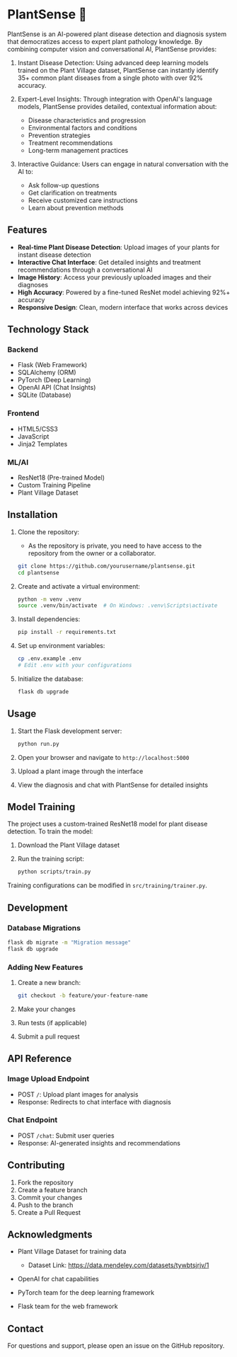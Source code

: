 # PlantSense 🌿

PlantSense is an AI-powered plant disease detection and diagnosis system that democratizes access to expert plant pathology knowledge. By combining computer vision and conversational AI, PlantSense provides:

1. Instant Disease Detection: Using advanced deep learning models trained on the Plant Village dataset, PlantSense can instantly identify 35+ common plant diseases from a single photo with over 92% accuracy.

2. Expert-Level Insights: Through integration with OpenAI's language models, PlantSense provides detailed, contextual information about:

    - Disease characteristics and progression
    - Environmental factors and conditions
    - Prevention strategies
    - Treatment recommendations
    - Long-term management practices

3. Interactive Guidance: Users can engage in natural conversation with the AI to:

    - Ask follow-up questions
    - Get clarification on treatments
    - Receive customized care instructions
    - Learn about prevention methods

## Features

- **Real-time Plant Disease Detection**: Upload images of your plants for instant disease detection
- **Interactive Chat Interface**: Get detailed insights and treatment recommendations through a conversational AI
- **Image History**: Access your previously uploaded images and their diagnoses
- **High Accuracy**: Powered by a fine-tuned ResNet model achieving 92%+ accuracy
- **Responsive Design**: Clean, modern interface that works across devices

## Technology Stack

### Backend

- Flask (Web Framework)
- SQLAlchemy (ORM)
- PyTorch (Deep Learning)
- OpenAI API (Chat Insights)
- SQLite (Database)

### Frontend

- HTML5/CSS3
- JavaScript
- Jinja2 Templates

### ML/AI

- ResNet18 (Pre-trained Model)
- Custom Training Pipeline
- Plant Village Dataset

## Installation

1. Clone the repository:

    - As the repository is private, you need to have access to the repository from the owner or a collaborator.

    ```bash
    git clone https://github.com/yourusername/plantsense.git
    cd plantsense
    ```

2. Create and activate a virtual environment:

    ```bash
    python -m venv .venv
    source .venv/bin/activate  # On Windows: .venv\Scripts\activate
    ```

3. Install dependencies:

    ```bash
    pip install -r requirements.txt
    ```

4. Set up environment variables:

    ```bash
    cp .env.example .env
    # Edit .env with your configurations
    ```

5. Initialize the database:

    ```bash
    flask db upgrade
    ```

## Usage

1. Start the Flask development server:

    ```bash
    python run.py
    ```

2. Open your browser and navigate to `http://localhost:5000`

3. Upload a plant image through the interface

4. View the diagnosis and chat with PlantSense for detailed insights

## Model Training

The project uses a custom-trained ResNet18 model for plant disease detection. To train the model:

1. Download the Plant Village dataset
2. Run the training script:

    ```bash
    python scripts/train.py
    ```

Training configurations can be modified in `src/training/trainer.py`.

## Development

### Database Migrations

```bash
flask db migrate -m "Migration message"
flask db upgrade
```

### Adding New Features

1. Create a new branch:

    ```bash
    git checkout -b feature/your-feature-name
    ```

2. Make your changes
3. Run tests (if applicable)
4. Submit a pull request

## API Reference

### Image Upload Endpoint

- POST `/`: Upload plant images for analysis
- Response: Redirects to chat interface with diagnosis

### Chat Endpoint

- POST `/chat`: Submit user queries
- Response: AI-generated insights and recommendations

## Contributing

1. Fork the repository
2. Create a feature branch
3. Commit your changes
4. Push to the branch
5. Create a Pull Request

## Acknowledgments

- Plant Village Dataset for training data

  - Dataset Link: <https://data.mendeley.com/datasets/tywbtsjrjv/1>

- OpenAI for chat capabilities
- PyTorch team for the deep learning framework
- Flask team for the web framework

## Contact

For questions and support, please open an issue on the GitHub repository.
